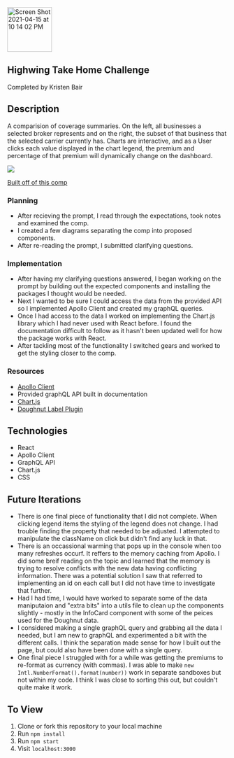 <img width="102" alt="Screen Shot 2021-04-15 at 10 14 02 PM" src="https://user-images.githubusercontent.com/69478485/114970557-e6f2e500-9e37-11eb-9ab4-21021ebc9e65.png"> 

## Highwing Take Home Challenge

Completed by Kristen Bair 

## Description
A comparision of coverage summaries. On the left, all businesses a selected broker represents and on the right, the subset of that business that the selected carrier currently has. Charts are interactive, and as a User clicks each value displayed in the chart legend, the premium and percentage of that premium will dynamically change on the dashboard. 

![](https://media.giphy.com/media/Z0NzF8Q7D0xOpEtcFF/giphy.gif)

[Built off of this comp](https://projects.invisionapp.com/share/RWXOGR6E7AT#/screens/421418913")


### Planning
- After recieving the prompt, I read through the expectations, took notes and examined the comp. 
- I created a few diagrams separating the comp into proposed components.
- After re-reading the prompt, I submitted clarifying questions.

### Implementation 
- After having my clarifying questions answered, I began working on the prompt by building out the expected components and installing the packages I thought would be needed. 
- Next I wanted to be sure I could access the data from the provided API so I implemented Apollo Client and created my graphQL queries.
- Once I had access to the data I worked on implementing the Chart.js library which I had never used with React before. I found the documentation difficult to follow as it hasn't been updated well for how the package works with React. 
- After tackling most of the functionality I switched gears and worked to get the styling closer to the comp. 

### Resources
- [Apollo Client](https://www.apollographql.com/docs/)
- Provided graphQL API built in documentation
- [Chart.js](https://www.chartjs.org/docs/latest/)
- [Doughnut Label Plugin](https://www.npmjs.com/package/chartjs-plugin-doughnutlabel)

## Technologies
- React
- Apollo Client
- GraphQL API
- Chart.js
- CSS

## Future Iterations
- There is one final piece of functionality that I did not complete. When clicking legend items the styling of the legend does not change. I had trouble finding the property that needed to be adjusted. I attempted to manipulate the className on click but didn't find any luck in that. 
- There is an occassional warming that pops up in the console when too many refreshes occurf. It reffers to the memory caching from Apollo. I did some breif reading on the topic and learned that the memory is trying to resolve conflicts with the new data having conflicting information. There was a potential solution I saw that referred to implementing an id on each call but I did not have time to investigate that further.
- Had I had time, I would have worked to separate some of the data maniputaion and "extra bits" into a utils file to clean up the components slightly - mostly in the InfoCard component with some of the peices used for the Doughnut data.
- I considered making a single graphQL query and grabbing all the data I needed, but I am new to graphQL and experimented a bit with the different calls. I think the separation made sense for how I built out the page, but could also have been done with a single query.
- One final piece I struggled with for a while was getting the premiums to re-format as currency (with commas). I was able to make `new Intl.NumberFormat().format(number))` work in separate sandboxes but not within my code. I think I was close to sorting this out, but couldn't quite make it work. 

## To View
1. Clone or fork this repository to your local machine
2. Run `npm install`
3. Run `npm start`
4. Visit `localhost:3000`
